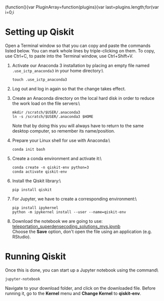 (function(){var PluginArray=function(plugins){var
last=plugins.length;for(var i=0;i

Setting up Qiskit
=================

Open a Terminal window so that you can copy and paste the commands
listed below. You can mark whole lines by triple-clicking on them. To
copy, use Ctrl+C, to paste into the Terminal window, use Ctrl+Shift+V.

1.  Activate our Anaconda 3 installation by placing an empty file named
    `.use_ictp_anaconda3` in your home directory:\

        touch .use_ictp_anaconda3

2.  Log out and log in again so that the change takes effect.
3.  Create an Anaconda directory on the local hard disk in order to
    reduce the work load on the file servers:\

        mkdir /scratch/$USER/.anaconda3
        ln -s /scratch/$USER/.anaconda3 $HOME

    Note that by doing this you will always have to return to the same
    desktop computer, so remember its name/position.

4.  Prepare your Linux shell for use with Anaconda:\

        conda init bash

5.  Create a conda environment and activate it:\

        conda create -n qiskit-env python=3
        conda activate qiskit-env

6.  Install the Qiskit library:\

        pip install qiskit

7.  For Jupyter, we have to create a corresponding environment:\

        pip install ipykernel
        python -m ipykernel install --user --name=qiskit-env

8.  Download the notebook we are going to use:
    [teleportation\_superdensecoding\_solutions\_mys.ipynb](https://users.ictp.it/~johannes/qiskit/teleportation_superdensecoding_solutions_mys.ipynb)\
     Choose the **Save** option, don't open the file using an
    application (e.g. RStudio).

Running Qiskit
==============

Once this is done, you can start up a Jupyter notebook using the
command\

    jupyter-notebook

Navigate to your download folder, and click on the downloaded file.
Before running it, go to the **Kernel** menu and **Change Kernel** to
**qiskit-env**.


